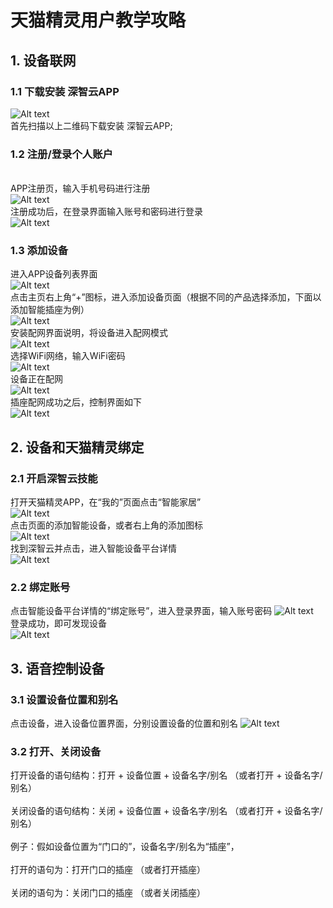 # 天猫精灵用户教学攻略
## 1. 设备联网
### 1.1 下载安装 深智云APP
![Alt text](/assets/zh-cn/guidelines/tianmaojingling/use/erweima.png)
<br/>首先扫描以上二维码下载安装 深智云APP;
### 1.2 注册/登录个人账户
<br/>APP注册页，输入手机号码进行注册
<br/>![Alt text](/assets/zh-cn/guidelines/tianmaojingling/use/zhuce.png)
<br/>注册成功后，在登录界面输入账号和密码进行登录
<br/>![Alt text](/assets/zh-cn/guidelines/tianmaojingling/use/denglu.png)
### 1.3 添加设备
进入APP设备列表界面
<br/>![Alt text](/assets/zh-cn/guidelines/tianmaojingling/use/devicelist.png)
<br/>点击主页右上角“+”图标，进入添加设备页面（根据不同的产品选择添加，下面以添加智能插座为例）
<br/>![Alt text](/assets/zh-cn/guidelines/tianmaojingling/use/adddevice.png)
<br/>安装配网界面说明，将设备进入配网模式
<br/>![Alt text](/assets/zh-cn/guidelines/tianmaojingling/use/peiwangshuoming.png)
<br/>选择WiFi网络，输入WiFi密码
<br/>![Alt text](/assets/zh-cn/guidelines/tianmaojingling/use/setwifi.png)
<br/>设备正在配网
<br/>![Alt text](/assets/zh-cn/guidelines/tianmaojingling/use/peiwangdengdai.png)
<br/>插座配网成功之后，控制界面如下
<br/>![Alt text](/assets/zh-cn/guidelines/tianmaojingling/use/peiwangsuccess.png)
## 2. 设备和天猫精灵绑定
### 2.1 开启深智云技能
打开天猫精灵APP，在“我的”页面点击“智能家居”
<br/>![Alt text](/assets/zh-cn/guidelines/tianmaojingling/use/tianmaoapp.png)
<br/>点击页面的添加智能设备，或者右上角的添加图标
<br/>![Alt text](/assets/zh-cn/guidelines/tianmaojingling/use/tianmao_adddevice.png)
<br/>找到深智云并点击，进入智能设备平台详情
<br/>![Alt text](/assets/zh-cn/guidelines/tianmaojingling/use/zhanghao.png)
### 2.2 绑定账号
点击智能设备平台详情的“绑定账号”，进入登录界面，输入账号密码
![Alt text](/assets/zh-cn/guidelines/tianmaojingling/use/setzhanghao.png)
<br/>登录成功，即可发现设备
<br/>![Alt text](/assets/zh-cn/guidelines/tianmaojingling/use/faxiandevice.jpg)
## 3. 语音控制设备
### 3.1 设置设备位置和别名
点击设备，进入设备位置界面，分别设置设备的位置和别名
![Alt text](/assets/zh-cn/guidelines/tianmaojingling/use/weizhi.jpg)
### 3.2 打开、关闭设备
打开设备的语句结构：打开 + 设备位置 + 设备名字/别名 （或者打开 + 设备名字/别名）
<br/><br/>关闭设备的语句结构：关闭 + 设备位置 + 设备名字/别名 （或者打开 + 设备名字/别名）
<br/><br/>例子：假如设备位置为“门口的”，设备名字/别名为“插座”，
<br/><br/>打开的语句为：打开门口的插座 （或者打开插座）
<br/><br/>关闭的语句为：关闭门口的插座 （或者关闭插座）


